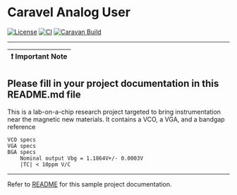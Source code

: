 # Caravel Analog User

[![License](https://img.shields.io/badge/License-Apache%202.0-blue.svg)](https://opensource.org/licenses/Apache-2.0) [![CI](https://github.com/efabless/caravel_user_project_analog/actions/workflows/user_project_ci.yml/badge.svg)](https://github.com/efabless/caravel_user_project_analog/actions/workflows/user_project_ci.yml) [![Caravan Build](https://github.com/efabless/caravel_user_project_analog/actions/workflows/caravan_build.yml/badge.svg)](https://github.com/efabless/caravel_user_project_analog/actions/workflows/caravan_build.yml)

---

| :exclamation: Important Note            |
|-----------------------------------------|

## Please fill in your project documentation in this README.md file 

This is a lab-on-a-chip research project targeted to bring instrumentation near the magnetic new materials. It contains a VCO, a VGA, and a bandgap reference
    
    VCO specs
    VGA specs
    BGA specs
        Nominal output Vbg = 1.1864V+/- 0.0003V
        |TC| < 10ppm V/C



---

Refer to [README](docs/source/index.rst) for this sample project documentation. 

